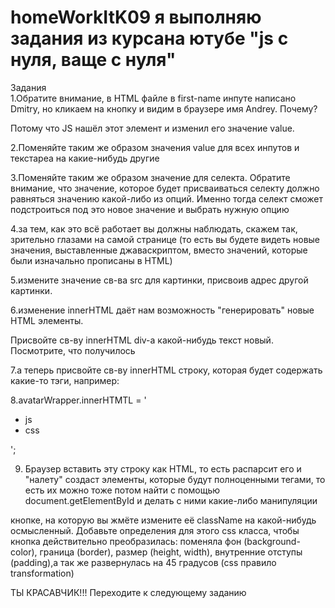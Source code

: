 # homeWorkItK09 я выполняю задания из курсана ютубе "js с нуля, ваще с нуля" 

Задания <br/>
 1.Обратите внимание, в HTML файле в first-name инпуте написано Dmitry, но кликаем на кнопку и видим в браузере имя Andrey. Почему?

Потому что JS нашёл этот элемент и изменил его значение value.

2.Поменяйте таким же образом значения value для всех инпутов и текстареа на какие-нибудь другие
 

3.Поменяйте таким же образом значение для селекта. Обратите внимание, что значение, которое будет присваиваться    селекту должно равняться значению какой-либо из опций. Именно тогда селект сможет подстроиться под это новое значение и выбрать нужную опцию
 

4.за тем, как это всё работает вы должны наблюдать, скажем так, зрительно глазами на самой странице (то есть вы будете видеть новые значения, выставленные джаваскриптом, вместо значений, которые были изначально прописаны в HTML)
 

5.измените значение св-ва src для картинки, присвоив адрес другой картинки.
 

6.изменение innerHTML даёт нам возможность "генерировать" новые HTML элементы.

Присвойте св-ву innerHTML div-а какой-нибудь текст новый. Посмотрите, что получилось
 

7.а теперь присвойте св-ву innerHTML строку, которая будет содержать какие-то тэги, например: 

8.avatarWrapper.innerHTMTL = '<ul id="technologies-list"><li>js</li><li>css</li></ul>';


  9.  Браузер вставить эту строку как HTML, то есть распарсит его и "налету" создаст элементы, которые будут полноценными тегами, то есть их можно тоже потом найти с помощью document.getElementById и делать с ними какие-либо манипуляции 

 кнопке, на которую вы жмёте измените её className на какой-нибудь осмысленный. Добавьте определения для этого css класса, чтобы кнопка действительно преобразилась: поменяла фон (background-color), граница (border), размер (height, width), внутренние отступы (padding),а так же развернулась на 45 градусов (css правило transformation)


ТЫ КРАСАВЧИК!!! Переходите к следующему заданию

